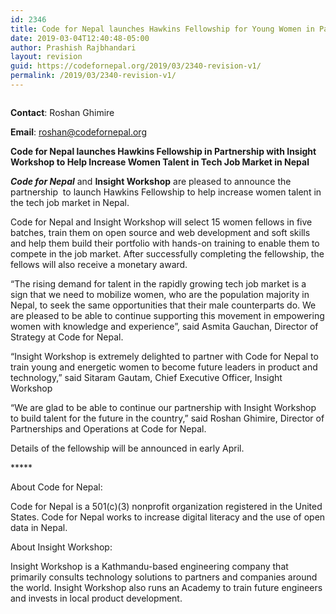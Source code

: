 ```yaml
---
id: 2346
title: Code for Nepal launches Hawkins Fellowship for Young Women in Partnership with Insight Workshop
date: 2019-03-04T12:40:48-05:00
author: Prashish Rajbhandari
layout: revision
guid: https://codefornepal.org/2019/03/2340-revision-v1/
permalink: /2019/03/2340-revision-v1/
---
```

<figure class="wp-block-image"><img src="https://codefornepal.org/wp-content/uploads/2014/12/digital_literacy1.jpg" alt="" class="wp-image-73" srcset="https://codefornepal.org/wp-content/uploads/2014/12/digital_literacy1.jpg 1021w, https://codefornepal.org/wp-content/uploads/2014/12/digital_literacy1-300x132.jpg 300w" sizes="(max-width: 1021px) 100vw, 1021px" /></figure> 

**Contact**: Roshan Ghimire

**Email**: roshan@codefornepal.org  


**Code for Nepal launches Hawkins Fellowship in Partnership with Insight Workshop to Help Increase Women Talent in Tech Job Market in Nepal**  


**_Code for Nepal_** and **Insight Workshop** are pleased to announce the partnership &nbsp;to launch Hawkins Fellowship to help increase women talent in the tech job market in Nepal.  


Code for Nepal and Insight Workshop will select 15 women fellows in five batches, train them on open source and web development and soft skills and help them build their portfolio with hands-on training to enable them to compete in the job market. After successfully completing the fellowship, the fellows will also receive a monetary award.  


“The rising demand for talent in the rapidly growing tech job market is a sign that we need to mobilize women, who are the population majority in Nepal, to seek the same opportunities that their male counterparts do. We are pleased to be able to continue supporting this movement in empowering women with knowledge and experience”, said Asmita Gauchan, Director of Strategy at Code for Nepal.  


“Insight Workshop is extremely delighted to partner with Code for Nepal to train young and energetic women to become future leaders in product and technology,” said Sitaram Gautam, Chief Executive Officer, Insight Workshop  


“We are glad to be able to continue our partnership with Insight Workshop to build talent for the future in the country,” said Roshan Ghimire, Director of Partnerships and Operations at Code for Nepal.  


Details of the fellowship will be announced in early April. 



\***** 

About Code for Nepal: 

Code for Nepal is a 501(c)(3) nonprofit organization registered in the United States. Code for Nepal works to increase digital literacy and the use of open data in Nepal.  


About Insight Workshop: 

Insight Workshop is a Kathmandu-based engineering company that primarily consults technology solutions to partners and companies around the world. Insight Workshop also runs an Academy to train future engineers and invests in local product development.